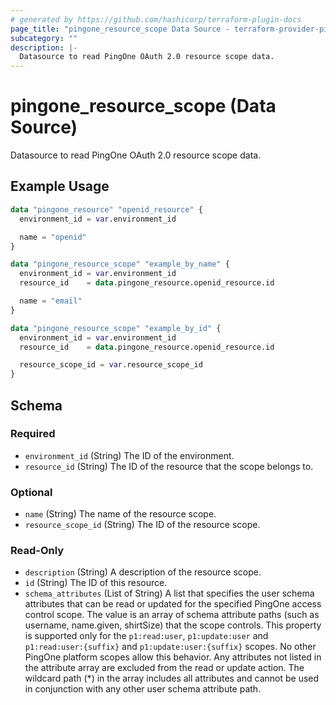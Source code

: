 ```yaml
---
# generated by https://github.com/hashicorp/terraform-plugin-docs
page_title: "pingone_resource_scope Data Source - terraform-provider-pingone"
subcategory: ""
description: |-
  Datasource to read PingOne OAuth 2.0 resource scope data.
---
```


# pingone_resource_scope (Data Source)

Datasource to read PingOne OAuth 2.0 resource scope data.

## Example Usage

```terraform
data "pingone_resource" "openid_resource" {
  environment_id = var.environment_id

  name = "openid"
}

data "pingone_resource_scope" "example_by_name" {
  environment_id = var.environment_id
  resource_id    = data.pingone_resource.openid_resource.id

  name = "email"
}

data "pingone_resource_scope" "example_by_id" {
  environment_id = var.environment_id
  resource_id    = data.pingone_resource.openid_resource.id

  resource_scope_id = var.resource_scope_id
}
```

<!-- schema generated by tfplugindocs -->
## Schema

### Required

- `environment_id` (String) The ID of the environment.
- `resource_id` (String) The ID of the resource that the scope belongs to.

### Optional

- `name` (String) The name of the resource scope.
- `resource_scope_id` (String) The ID of the resource scope.

### Read-Only

- `description` (String) A description of the resource scope.
- `id` (String) The ID of this resource.
- `schema_attributes` (List of String) A list that specifies the user schema attributes that can be read or updated for the specified PingOne access control scope. The value is an array of schema attribute paths (such as username, name.given, shirtSize) that the scope controls. This property is supported only for the `p1:read:user`, `p1:update:user` and `p1:read:user:{suffix}` and `p1:update:user:{suffix}` scopes. No other PingOne platform scopes allow this behavior. Any attributes not listed in the attribute array are excluded from the read or update action. The wildcard path (*) in the array includes all attributes and cannot be used in conjunction with any other user schema attribute path.


